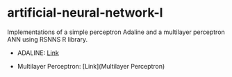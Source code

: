 # artificial-neural-network-I
Implementations of a simple perceptron Adaline and a multilayer perceptron ANN using RSNNS R library.
    
   - ADALINE: [Link](Adaline)
    
   - Multilayer Perceptron: [Link](Multilayer Perceptron)
